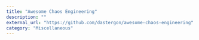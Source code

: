 ```yaml
---
title: "Awesome Chaos Engineering"
description: ""
external_url: "https://github.com/dastergon/awesome-chaos-engineering"
category: "Miscellaneous"
---
```

